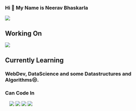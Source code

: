 ### Hi 👋 My Name is Neerav Bhaskarla 

<img src="https://media.giphy.com/media/zOvBKUUEERdNm/giphy.gif">
<h2>Working On</h2>
<img src="https://media.giphy.com/media/USV0ym3bVWQJJmNu3N/giphy.gif">
<h2>Currently Learning</h2>
<h3>WebDev, DataScience and some Datastructures and Algorithms😒.</h3>
  <h3>Can Code In</h3>
<div style="display:block-inline,padding:10px">
  <img src="https://img.icons8.com/color/96/000000/python.png" style="width:10px;height:10px">
  <img src="https://img.icons8.com/color/96/000000/java-coffee-cup-logo.png"/>
  <img src="https://img.icons8.com/color/96/000000/typescript.png"/>
  <img src="https://img.icons8.com/color/96/000000/javascript.png"/>
  <img src="https://img.icons8.com/color/96/000000/c-plus-plus-logo.png"/
       </div>
